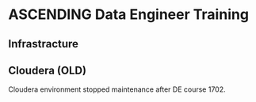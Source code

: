 # ASCENDING Data Engineer Training

## Infrastracture




## Cloudera (OLD)

Cloudera environment stopped maintenance after DE course 1702.